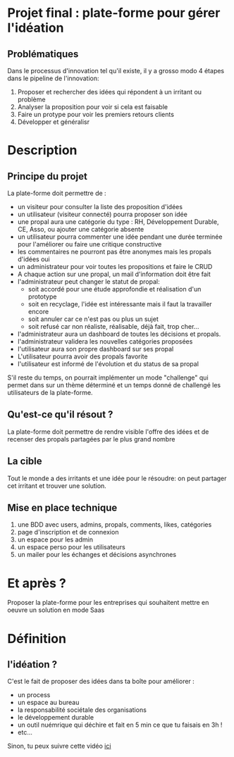 # Projet final : plate-forme pour gérer l'idéation

## Problématiques
Dans le processus d'innovation tel qu'il existe, il y a grosso modo 4 étapes dans le pipeline de l'innovation:
1. Proposer et rechercher des idées qui répondent à un irritant ou problème
2. Analyser la proposition pour voir si cela est faisable
3. Faire un protype pour voir les premiers retours clients
4. Développer et généralisr

# Description

## Principe du projet

La plate-forme doit permettre de :
 * un visiteur pour consulter la liste des proposition d'idées
 * un utilisateur (visiteur connecté) pourra proposer son idée
 * une propal aura une catégorie du type : RH, Développement Durable, CE, Asso, ou ajouter une catégorie absente
 * un utilisateur pourra commenter une idée pendant une durée terminée pour l'améliorer ou faire une critique constructive
 * les commentaires ne pourront pas être anonymes mais les propals d'idées oui
 * un administrateur pour voir toutes les propositions et faire le CRUD
 * A chaque action sur une propal, un mail d'information doit être fait
 * l'administrateur peut changer le statut de propal:
   * soit accordé pour une étude approfondie et réalisation d'un prototype
   * soit en recyclage, l'idée est intéressante mais il faut la travailler encore
   * soit annuler car ce n'est pas ou plus un sujet
   * soit refusé car non réaliste, réalisable, déjà fait, trop cher...
 * l'administrateur aura un dashboard de toutes les décisions et propals.
 * l'administrateur validera les nouvelles catégories proposées
 * l'utilisateur aura son propre dashboard sur ses propal
 * L'utilisateur pourra avoir des propals favorite
 * l'utilisateur est informé de l'évolution et du status de sa propal

S'il reste du temps, on pourrait implémenter un mode "challenge" qui permet dans sur un thème déterminé et un temps donné de challengé les utilisateurs de la plate-forme.


## Qu'est-ce qu'il résout ?

La plate-forme doit permettre de rendre visible l'offre des idées et de recenser des propals partagées par le plus grand nombre

## La cible

Tout le monde a des irritants et une idée pour le résoudre: on peut partager cet irritant et trouver une solution.

## Mise en place technique

1. une BDD avec users, admins, propals, comments, likes, catégories
2. page d'inscription et de connexion
3. un espace pour les admin 
4. un espace perso pour les utilisateurs
5. un mailer pour les échanges et décisions asynchrones


# Et après ?
Proposer la plate-forme pour les entreprises qui souhaitent mettre en oeuvre un solution en mode Saas

# Définition
## l'idéation ?
C'est le fait de proposer des idées dans ta boîte pour améliorer :
- un process
- un espace au bureau
- la responsabilité sociétale des organisations
- le développement durable
- un outil nuémrique qui déchire et fait en 5 min ce que tu faisais en 3h !
- etc...

Sinon, tu peux suivre cette vidéo [ici](https://www.youtube.com/watch?v=IEc-QKZPQjU)